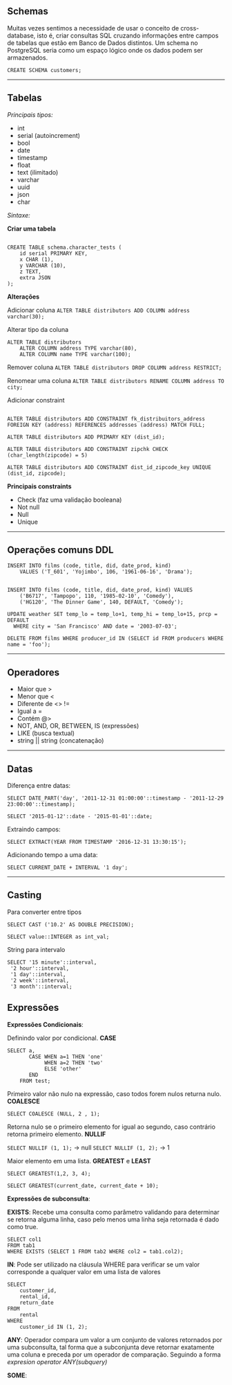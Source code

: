 ## Schemas
Muitas vezes sentimos a necessidade de usar o conceito de cross-database, isto é, criar consultas SQL cruzando informações entre campos de tabelas que estão em Banco de Dados distintos. Um schema no PostgreSQL seria como um espaço lógico onde os dados podem ser armazenados.

``CREATE SCHEMA customers;``
****
## Tabelas
*Principais tipos:*

- int
- serial (autoincrement)
- bool
- date
- timestamp
- float
- text (ilimitado)
- varchar
- uuid
- json
- char

*Sintaxe:*

**Criar uma tabela**
<pre><code>
CREATE TABLE schema.character_tests (
    id serial PRIMARY KEY,
    x CHAR (1),
    y VARCHAR (10),
    z TEXT,
    extra JSON
);</pre></code>

**Alterações**

Adicionar coluna 
``ALTER TABLE distributors ADD COLUMN address varchar(30);``

Alterar tipo da coluna
<pre><code>ALTER TABLE distributors
    ALTER COLUMN address TYPE varchar(80),
    ALTER COLUMN name TYPE varchar(100);</code></pre>

Remover coluna
``ALTER TABLE distributors DROP COLUMN address RESTRICT;``

Renomear uma coluna
``ALTER TABLE distributors RENAME COLUMN address TO city;``

Adicionar constraint

<pre><code>
ALTER TABLE distributors ADD CONSTRAINT fk_distribuitors_address
FOREIGN KEY (address) REFERENCES addresses (address) MATCH FULL;
</code></pre>

``ALTER TABLE distributors ADD PRIMARY KEY (dist_id);``

``ALTER TABLE distributors ADD CONSTRAINT zipchk CHECK (char_length(zipcode) = 5)``

``ALTER TABLE distributors ADD CONSTRAINT dist_id_zipcode_key UNIQUE (dist_id, zipcode);``

**Principais constraints**

- Check (faz uma validação booleana)
- Not null
- Null
- Unique

***

## Operações comuns DDL

<pre><code>INSERT INTO films (code, title, did, date_prod, kind)
    VALUES ('T_601', 'Yojimbo', 106, '1961-06-16', 'Drama');</code></pre>

<pre><code>
INSERT INTO films (code, title, did, date_prod, kind) VALUES
    ('B6717', 'Tampopo', 110, '1985-02-10', 'Comedy'),
    ('HG120', 'The Dinner Game', 140, DEFAULT, 'Comedy');
</code></pre>

<pre><code>UPDATE weather SET temp_lo = temp_lo+1, temp_hi = temp_lo+15, prcp = DEFAULT
  WHERE city = 'San Francisco' AND date = '2003-07-03';</code></pre>

``DELETE FROM films WHERE producer_id IN (SELECT id FROM producers WHERE name = 'foo');``


***
## Operadores

- Maior que >
- Menor que <
- Diferente de <> !=
- Igual a =
- Contém @>
- NOT, AND, OR, BETWEEN, IS (expressões) 
- LIKE (busca textual)
- string || string (concatenação)

***

## Datas

Diferença entre datas:

``SELECT DATE_PART('day', '2011-12-31 01:00:00'::timestamp - '2011-12-29 23:00:00'::timestamp);
``

``SELECT '2015-01-12'::date - '2015-01-01'::date;``

Extraindo campos:

``SELECT EXTRACT(YEAR FROM TIMESTAMP '2016-12-31 13:30:15');``

Adicionando tempo a uma data:

``SELECT CURRENT_DATE + INTERVAL '1 day';``
***
## Casting

Para converter entre tipos

``SELECT CAST ('10.2' AS DOUBLE PRECISION);``

``SELECT value::INTEGER as int_val;``

String para intervalo
<pre>
<code>SELECT '15 minute'::interval,
 '2 hour'::interval,
 '1 day'::interval,
 '2 week'::interval,
 '3 month'::interval;</code>
</pre>

## Expressões

**Expressões Condicionais**:

Definindo valor por condicional. **CASE**

<pre>
<code>SELECT a,
       CASE WHEN a=1 THEN 'one'
            WHEN a=2 THEN 'two'
            ELSE 'other'
       END
    FROM test;</code>
</pre>

Primeiro valor não nulo na expressão, caso todos forem nulos returna nulo. **COALESCE**

``SELECT COALESCE (NULL, 2 , 1);``

Retorna nulo se o primeiro elemento for igual ao segundo, caso contrário retorna primeiro elemento. **NULLIF**

``SELECT NULLIF (1, 1);`` &#8594; null
``SELECT NULLIF (1, 2);`` &#8594; 1

Maior elemento em uma lista. **GREATEST** e **LEAST**

``SELECT GREATEST(1,2, 3, 4);``

``SELECT GREATEST(current_date, current_date + 10);``

**Expressões de subconsulta**:

**EXISTS**: Recebe uma consulta como parâmetro validando para determinar se retorna alguma linha, caso pelo menos uma linha seja retornada é dado como true.

<pre>
<code>SELECT col1
FROM tab1
WHERE EXISTS (SELECT 1 FROM tab2 WHERE col2 = tab1.col2);</code>
</pre>

**IN**: Pode ser utilizado na cláusula WHERE para verificar se um valor corresponde a qualquer valor em uma lista de valores

<pre>
<code>SELECT
	customer_id,
	rental_id,
	return_date
FROM
	rental
WHERE
	customer_id IN (1, 2);</code>
</pre>

**ANY**: Operador compara um valor a um conjunto de valores retornados por uma subconsulta, tal forma que a subconjunta deve retornar exatamente uma coluna e preceda por um operador de comparação. Seguindo a forma *expresion operator ANY(subquery)*

**SOME**: